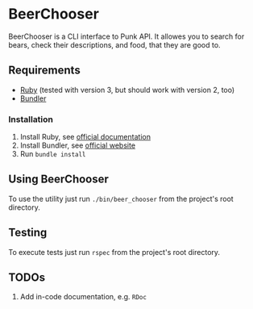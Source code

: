 # BeerChooser

BeerChooser is a CLI interface to Punk API. It allowes you to search for bears,
check their descriptions, and food, that they are good to.

## Requirements

* [Ruby](https://www.ruby-lang.org/) (tested with version 3, but should work with version 2, too)
* [Bundler](https://bundler.io/)

### Installation

1. Install Ruby, see [official documentation](https://www.ruby-lang.org/en/documentation/installation/)
2. Install Bundler, see [official website](https://bundler.io/)
3. Run `bundle install`

## Using BeerChooser

To use the utility just run `./bin/beer_chooser` from the project's root directory.

## Testing

To execute tests just run `rspec` from the project's root directory.

## TODOs
1. Add in-code documentation, e.g. `RDoc`
